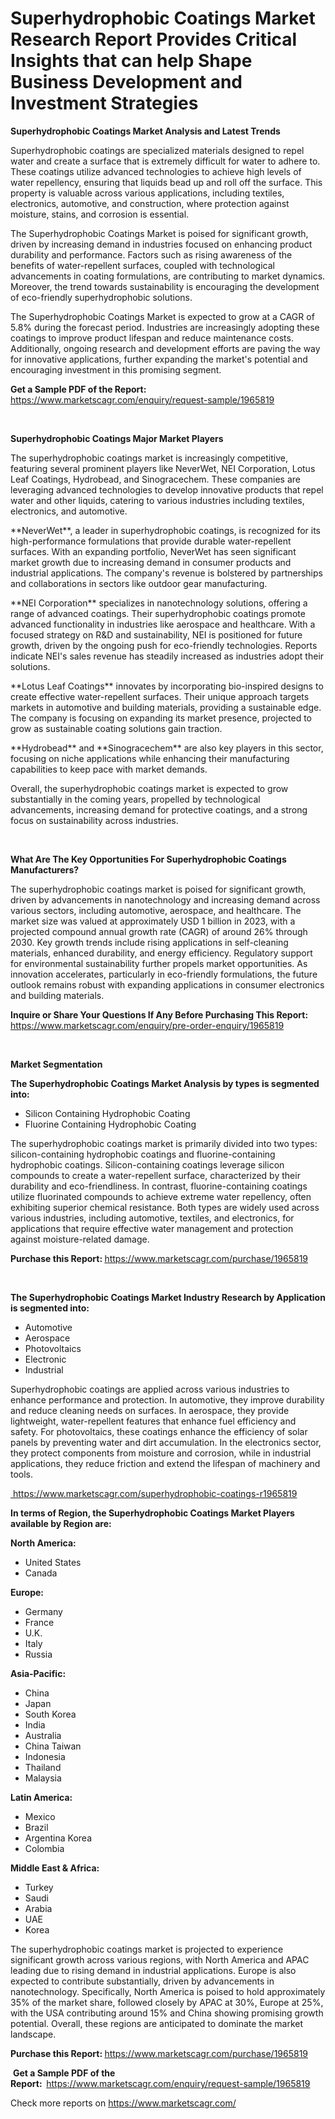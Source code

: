 <p><h1>Superhydrophobic Coatings Market Research Report Provides Critical Insights that can help Shape Business Development and Investment Strategies</h1></p><p><strong>Superhydrophobic Coatings Market Analysis and Latest Trends</strong></p>
<p><p>Superhydrophobic coatings are specialized materials designed to repel water and create a surface that is extremely difficult for water to adhere to. These coatings utilize advanced technologies to achieve high levels of water repellency, ensuring that liquids bead up and roll off the surface. This property is valuable across various applications, including textiles, electronics, automotive, and construction, where protection against moisture, stains, and corrosion is essential.</p><p>The Superhydrophobic Coatings Market is poised for significant growth, driven by increasing demand in industries focused on enhancing product durability and performance. Factors such as rising awareness of the benefits of water-repellent surfaces, coupled with technological advancements in coating formulations, are contributing to market dynamics. Moreover, the trend towards sustainability is encouraging the development of eco-friendly superhydrophobic solutions.</p><p>The Superhydrophobic Coatings Market is expected to grow at a CAGR of 5.8% during the forecast period. Industries are increasingly adopting these coatings to improve product lifespan and reduce maintenance costs. Additionally, ongoing research and development efforts are paving the way for innovative applications, further expanding the market's potential and encouraging investment in this promising segment.</p></p>
<p><strong>Get a Sample PDF of the Report:&nbsp;</strong> <a href="https://www.marketscagr.com/enquiry/request-sample/1965819?utm_campaign=2942&utm_medium=2&utm_source=Github&utm_content=ia&utm_term=01042025&utm_id=superhydrophobic-coatings">https://www.marketscagr.com/enquiry/request-sample/1965819</a></p>
<p>&nbsp;</p>
<p><strong>Superhydrophobic Coatings Major Market Players</strong></p>
<p><p>The superhydrophobic coatings market is increasingly competitive, featuring several prominent players like NeverWet, NEI Corporation, Lotus Leaf Coatings, Hydrobead, and Sinogracechem. These companies are leveraging advanced technologies to develop innovative products that repel water and other liquids, catering to various industries including textiles, electronics, and automotive.</p><p>**NeverWet**, a leader in superhydrophobic coatings, is recognized for its high-performance formulations that provide durable water-repellent surfaces. With an expanding portfolio, NeverWet has seen significant market growth due to increasing demand in consumer products and industrial applications. The company's revenue is bolstered by partnerships and collaborations in sectors like outdoor gear manufacturing.</p><p>**NEI Corporation** specializes in nanotechnology solutions, offering a range of advanced coatings. Their superhydrophobic coatings promote advanced functionality in industries like aerospace and healthcare. With a focused strategy on R&D and sustainability, NEI is positioned for future growth, driven by the ongoing push for eco-friendly technologies. Reports indicate NEI's sales revenue has steadily increased as industries adopt their solutions.</p><p>**Lotus Leaf Coatings** innovates by incorporating bio-inspired designs to create effective water-repellent surfaces. Their unique approach targets markets in automotive and building materials, providing a sustainable edge. The company is focusing on expanding its market presence, projected to grow as sustainable coating solutions gain traction.</p><p>**Hydrobead** and **Sinogracechem** are also key players in this sector, focusing on niche applications while enhancing their manufacturing capabilities to keep pace with market demands. </p><p>Overall, the superhydrophobic coatings market is expected to grow substantially in the coming years, propelled by technological advancements, increasing demand for protective coatings, and a strong focus on sustainability across industries.</p></p>
<p>&nbsp;</p>
<p><strong>What Are The Key Opportunities For Superhydrophobic Coatings Manufacturers?</strong></p>
<p><p>The superhydrophobic coatings market is poised for significant growth, driven by advancements in nanotechnology and increasing demand across various sectors, including automotive, aerospace, and healthcare. The market size was valued at approximately USD 1 billion in 2023, with a projected compound annual growth rate (CAGR) of around 26% through 2030. Key growth trends include rising applications in self-cleaning materials, enhanced durability, and energy efficiency. Regulatory support for environmental sustainability further propels market opportunities. As innovation accelerates, particularly in eco-friendly formulations, the future outlook remains robust with expanding applications in consumer electronics and building materials.</p></p>
<p><strong>Inquire or Share Your Questions If Any Before Purchasing This Report:</strong> <a href="https://www.marketscagr.com/enquiry/pre-order-enquiry/1965819?utm_campaign=2942&utm_medium=2&utm_source=Github&utm_content=ia&utm_term=01042025&utm_id=superhydrophobic-coatings">https://www.marketscagr.com/enquiry/pre-order-enquiry/1965819</a></p>
<p>&nbsp;</p>
<p><strong>Market Segmentation</strong></p>
<p><strong>The Superhydrophobic Coatings Market Analysis by types is segmented into:</strong></p>
<p><ul><li>Silicon Containing Hydrophobic Coating</li><li>Fluorine Containing Hydrophobic Coating</li></ul></p>
<p><p>The superhydrophobic coatings market is primarily divided into two types: silicon-containing hydrophobic coatings and fluorine-containing hydrophobic coatings. Silicon-containing coatings leverage silicon compounds to create a water-repellent surface, characterized by their durability and eco-friendliness. In contrast, fluorine-containing coatings utilize fluorinated compounds to achieve extreme water repellency, often exhibiting superior chemical resistance. Both types are widely used across various industries, including automotive, textiles, and electronics, for applications that require effective water management and protection against moisture-related damage.</p></p>
<p><strong>Purchase this Report:&nbsp;</strong><a href="https://www.marketscagr.com/purchase/1965819?utm_campaign=2942&utm_medium=2&utm_source=Github&utm_content=ia&utm_term=01042025&utm_id=superhydrophobic-coatings">https://www.marketscagr.com/purchase/1965819</a></p>
<p>&nbsp;</p>
<p><strong>The Superhydrophobic Coatings Market Industry Research by Application is segmented into:</strong></p>
<p><ul><li>Automotive</li><li>Aerospace</li><li>Photovoltaics</li><li>Electronic</li><li>Industrial</li></ul></p>
<p><p>Superhydrophobic coatings are applied across various industries to enhance performance and protection. In automotive, they improve durability and reduce cleaning needs on surfaces. In aerospace, they provide lightweight, water-repellent features that enhance fuel efficiency and safety. For photovoltaics, these coatings enhance the efficiency of solar panels by preventing water and dirt accumulation. In the electronics sector, they protect components from moisture and corrosion, while in industrial applications, they reduce friction and extend the lifespan of machinery and tools.</p></p>
<p><a href="https://www.marketscagr.com/superhydrophobic-coatings-r1965819?utm_campaign=2942&utm_medium=2&utm_source=Github&utm_content=ia&utm_term=01042025&utm_id=superhydrophobic-coatings">&nbsp;https://www.marketscagr.com/superhydrophobic-coatings-r1965819</a></p>
<p><strong>In terms of Region, the Superhydrophobic Coatings Market Players available by Region are:</strong></p>
<p>
    <p> <strong> North America: </strong>
        <ul>
            <li>United States</li>
            <li>Canada</li>
        </ul>
        </p> 
    <p> <strong> Europe: </strong>
        <ul>
            <li>Germany</li>
            <li>France</li>
            <li>U.K.</li>
            <li>Italy</li>
            <li>Russia</li>
        </ul>
        </p> 
    <p> <strong> Asia-Pacific: </strong>
        <ul>
            <li>China</li>
            <li>Japan</li>
            <li>South Korea</li>
            <li>India</li>
            <li>Australia</li>
            <li>China Taiwan</li>
            <li>Indonesia</li>
            <li>Thailand</li>
            <li>Malaysia</li>
        </ul>
        </p> 
    <p> <strong> Latin America: </strong>
        <ul>
            <li>Mexico</li>
            <li>Brazil</li>
            <li>Argentina Korea</li>
            <li>Colombia</li>
        </ul>
        </p> 
    <p> <strong> Middle East & Africa: </strong>
        <ul>
            <li>Turkey</li>
            <li>Saudi</li>
            <li>Arabia</li>
            <li>UAE</li>
            <li>Korea</li>
        </ul>
    </p>
    </p>
<p><p>The superhydrophobic coatings market is projected to experience significant growth across various regions, with North America and APAC leading due to rising demand in industrial applications. Europe is also expected to contribute substantially, driven by advancements in nanotechnology. Specifically, North America is poised to hold approximately 35% of the market share, followed closely by APAC at 30%, Europe at 25%, with the USA contributing around 15% and China showing promising growth potential. Overall, these regions are anticipated to dominate the market landscape.</p></p>
<p><strong>Purchase this Report: </strong><a href="https://www.marketscagr.com/purchase/1965819?utm_campaign=2942&utm_medium=2&utm_source=Github&utm_content=ia&utm_term=01042025&utm_id=superhydrophobic-coatings">https://www.marketscagr.com/purchase/1965819</a></p>
<p>&nbsp;<strong>Get a Sample PDF of the Report:&nbsp;&nbsp;</strong><a href="https://www.marketscagr.com/enquiry/request-sample/1965819?utm_campaign=2942&utm_medium=2&utm_source=Github&utm_content=ia&utm_term=01042025&utm_id=superhydrophobic-coatings">https://www.marketscagr.com/enquiry/request-sample/1965819</a></p>
<p><strong></strong></p>
<p>Check more reports on <a href="https://www.marketscagr.com/?utm_campaign=2942&utm_medium=2&utm_source=Github&utm_content=ia&utm_term=01042025&utm_id=superhydrophobic-coatings">https://www.marketscagr.com/</a></p>